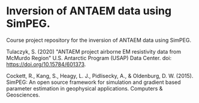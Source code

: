 # Inversion of ANTAEM data using SimPEG. 
Course project repository for the inversion of ANTAEM data using SimPEG. 


Tulaczyk, S. (2020) "ANTAEM project airborne EM resistivity data from McMurdo Region" U.S. Antarctic Program (USAP) Data Center. doi: https://doi.org/10.15784/601373.


Cockett, R., Kang, S., Heagy, L. J., Pidlisecky, A., & Oldenburg, D. W. (2015). SimPEG: An open source framework for simulation and gradient based parameter estimation in geophysical applications. Computers & Geosciences.
